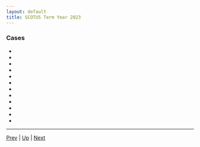 ```yaml
---
layout: default
title: SCOTUS Term Year 2023
---
```


### Cases
*  []()
*  []()
*  []()
*  []()
*  []()
*  []()
*  []()
*  []()
*  []()
*  []()
*  []()
*  []()

---

[Prev](../2022/README.md) | [Up](../README.md) | [Next](../2024/README.md)
